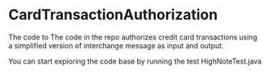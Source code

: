 # CardTransactionAuthorization
The code to The code in the repo authorizes credit card transactions using a simplified version of interchange message as input and output. 


You can start exploring the code base by running the test HighNoteTest.java
